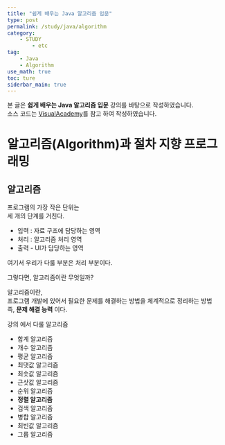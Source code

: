 ```yaml
---
title: "쉽게 배우는 Java 알고리즘 입문"
type: post
permalink: /study/java/algorithm
category: 
    - STUDY
        - etc
tag:
    - Java
    - Algorithm
use_math: true
toc: ture
siderbar_main: true
---
```

본 글은 **쉽게 배우는 Java 알고리즘 입문** 강의를 바탕으로 작성하였습니다.  
소스 코드는 [VisualAcademy](https://github.com/VisualAcademy)를 참고 하여 작성하였습니다.

# 알고리즘(Algorithm)과 절차 지향 프로그래밍
## 알고리즘
프로그램의 가장 작은 단위는  
세 개의 단계를 거친다.  
- 입력 : 자료 구조에 담당하는 영역
- 처리 : 알고리즘 처리 영역  
- 출력 - UI가 담당하는 영역

여기서 우리가 다룰 부분은 처리 부분이다.  

그렇다면, 알고리즘이란 무엇일까?  

알고리즘이란,  
프로그램 개발에 있어서 필요한 문제를 해결하는 방법을 체계적으로 정리하는 방법  
즉, **문제 해결 능력** 이다.  

강의 에서 다룰 알고리즘  
- 합계 알고리즘
- 개수 알고리즘
- 평균 알고리즘
- 최댓값 알고리즘
- 최솟값 알고리즘
- 근삿값 알고리즘
- 순위 알고리즘
- **정렬 알고리즘**
- 검색 알고리즘
- 병합 알고리즘
- 최빈값 알고리즘
- 그룹 알고리즘